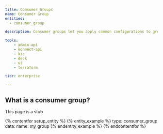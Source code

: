 ```yaml
---
title: Consumer Groups
name: Consumer Group
entities:
  - consumer_group

description: Consumer groups let you apply common configurations to groups of consumers, such as rate limiting policies or request and response transformation. 

tools:
    - admin-api
    - konnect-api
    - kic
    - deck
    - ui
    - terraform

tier: enterprise

---
```


## What is a consumer group?

This page is a stub

{% contentfor setup_entity %}
{% entity_example %}
type: consumer_group
data:
    name: my_group
{% endentity_example %}
{% endcontentfor %}
